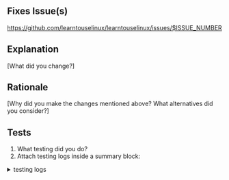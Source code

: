 ## Fixes Issue(s)
https://github.com/learntouselinux/learntouselinux/issues/$ISSUE_NUMBER

## Explanation
[What did you change?]

## Rationale
[Why did you make the changes mentioned above? What alternatives did you consider?]

## Tests
1. What testing did you do? 
1. Attach testing logs inside a summary block:

<details>
<summary>testing logs</summary>

```

```
</details>

